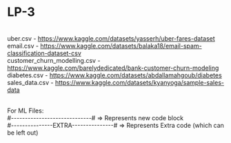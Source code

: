 # LP-3

<br>uber.csv - https://www.kaggle.com/datasets/yasserh/uber-fares-dataset
<br>email.csv - https://www.kaggle.com/datasets/balaka18/email-spam-classification-dataset-csv
<br>customer_churn_modelling.csv - https://www.kaggle.com/barelydedicated/bank-customer-churn-modeling
<br>diabetes.csv - https://www.kaggle.com/datasets/abdallamahgoub/diabetes
<br>sales_data.csv - https://www.kaggle.com/datasets/kyanyoga/sample-sales-data

<br>For ML Files:
<br> #-----------------------------# => Represents new code block
<br> #---------------EXTRA---------------# => Represents Extra code (which can be left out)